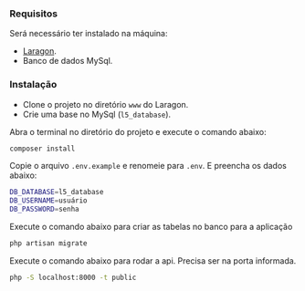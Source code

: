 ### Requisitos

Será necessário ter instalado na máquina:
- [Laragon](https://laragon.org/download/).
- Banco de dados MySql.

### Instalação
- Clone o projeto no diretório `www` do Laragon.
- Crie uma base no MySql (`l5_database`).

Abra o terminal no diretório do projeto e execute o comando abaixo:
```bash
composer install
```
Copie o arquivo `.env.example` e renomeie para `.env`. E preencha os dados abaixo:

```bash
DB_DATABASE=l5_database
DB_USERNAME=usuário
DB_PASSWORD=senha
```
Execute o comando abaixo para criar as tabelas no banco para a aplicação
```bash
php artisan migrate
```

Execute o comando abaixo para rodar a api. Precisa ser na porta informada.
```bash
php -S localhost:8000 -t public
```
